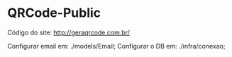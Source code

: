 # QRCode-Public
 Código do site: http://geraqrcode.com.br/


 Configurar email em: ./models/Email;
 Configurar o DB em: ./infra/conexao;